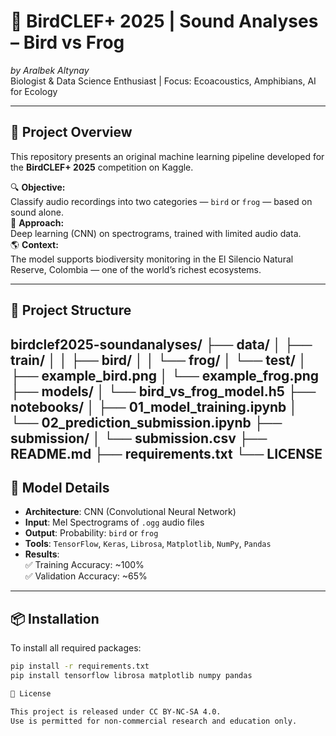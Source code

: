 # 🧬 BirdCLEF+ 2025 | Sound Analyses – Bird vs Frog  
*by Aralbek Altynay*  
Biologist & Data Science Enthusiast | Focus: Ecoacoustics, Amphibians, AI for Ecology

---

## 🌿 Project Overview

This repository presents an original machine learning pipeline developed for the **BirdCLEF+ 2025** competition on Kaggle.

🔍 **Objective:**  
Classify audio recordings into two categories — `bird` or `frog` — based on sound alone.  
🧠 **Approach:**  
Deep learning (CNN) on spectrograms, trained with limited audio data.  
🌎 **Context:**  
The model supports biodiversity monitoring in the El Silencio Natural Reserve, Colombia — one of the world’s richest ecosystems.

---

## 📁 Project Structure
birdclef2025-soundanalyses/
├── data/
│   ├── train/
│   │   ├── bird/
│   │   └── frog/
│   └── test/
│       ├── example_bird.png
│       └── example_frog.png
├── models/
│   └── bird_vs_frog_model.h5
├── notebooks/
│   ├── 01_model_training.ipynb
│   └── 02_prediction_submission.ipynb
├── submission/
│   └── submission.csv
├── README.md
├── requirements.txt
└── LICENSE
---

## 🧠 Model Details

- **Architecture**: CNN (Convolutional Neural Network)
- **Input**: Mel Spectrograms of `.ogg` audio files
- **Output**: Probability: `bird` or `frog`
- **Tools**: `TensorFlow`, `Keras`, `Librosa`, `Matplotlib`, `NumPy`, `Pandas`
- **Results**:  
  ✅ Training Accuracy: ~100%  
  ✅ Validation Accuracy: ~65%

---

## 📦 Installation

To install all required packages:

```bash
pip install -r requirements.txt
pip install tensorflow librosa matplotlib numpy pandas

📄 License

This project is released under CC BY-NC-SA 4.0.
Use is permitted for non-commercial research and education only.
